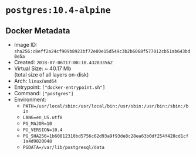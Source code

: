 # `postgres:10.4-alpine`

## Docker Metadata

- Image ID: `sha256:c8eff2a24cf909b8923bf72e00e15d549c3b2b6068f577012cb51ab643bd0e5a`
- Created: `2018-07-06T17:08:10.43283356Z`
- Virtual Size: ~ 40.17 Mb  
  (total size of all layers on-disk)
- Arch: `linux`/`amd64`
- Entrypoint: `["docker-entrypoint.sh"]`
- Command: `["postgres"]`
- Environment:
  - `PATH=/usr/local/sbin:/usr/local/bin:/usr/sbin:/usr/bin:/sbin:/bin`
  - `LANG=en_US.utf8`
  - `PG_MAJOR=10`
  - `PG_VERSION=10.4`
  - `PG_SHA256=1b60812310bd5756c62d93a9f93de8c28ea63b0df254f428cd1cf1a4d9020048`
  - `PGDATA=/var/lib/postgresql/data`
